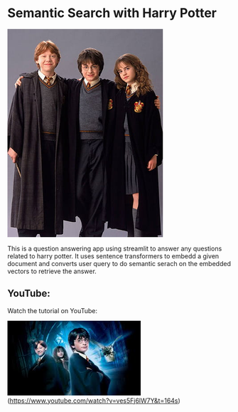 # Semantic Search with Harry Potter

![Harry-Potter](https://github.com/Dorcatz123/Semantic-Search-with-harry-Potter/blob/main/semantic_similarity%20distillbert/harry.jpg)

This is a question answering app using streamlit to answer any questions related to harry potter. It uses sentence transformers to embedd a given document and converts user query to do semantic serach on the embedded vectors to retrieve the answer.



## YouTube:

Watch the tutorial on YouTube:

![watch the video](https://github.com/Dorcatz123/Semantic-Search-with-harry-Potter/blob/main/semantic_similarity%20distillbert/images.jpg)(https://www.youtube.com/watch?v=ves5Fj6lW7Y&t=164s)
